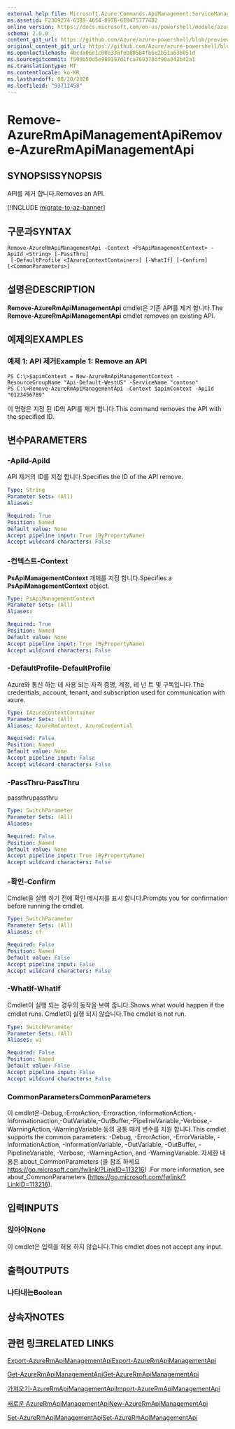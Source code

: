 ```yaml
---
external help file: Microsoft.Azure.Commands.ApiManagement.ServiceManagement.dll-Help.xml
ms.assetid: F23D9274-63B9-4654-897B-6E84757774D2
online version: https://docs.microsoft.com/en-us/powershell/module/azurerm.apimanagement/remove-azurermapimanagementapi
schema: 2.0.0
content_git_url: https://github.com/Azure/azure-powershell/blob/preview/src/ResourceManager/ApiManagement/Commands.ApiManagement/help/Remove-AzureRmApiManagementApi.md
original_content_git_url: https://github.com/Azure/azure-powershell/blob/preview/src/ResourceManager/ApiManagement/Commands.ApiManagement/help/Remove-AzureRmApiManagementApi.md
ms.openlocfilehash: 4bcda06e1c00e338feb80584fb6e2b51a63b051d
ms.sourcegitcommit: f599b50d5e980197d1fca769378df90a842b42a1
ms.translationtype: MT
ms.contentlocale: ko-KR
ms.lasthandoff: 08/20/2020
ms.locfileid: "93711458"
---
```

# <span data-ttu-id="7780a-101">Remove-AzureRmApiManagementApi</span><span class="sxs-lookup"><span data-stu-id="7780a-101">Remove-AzureRmApiManagementApi</span></span>

## <span data-ttu-id="7780a-102">SYNOPSIS</span><span class="sxs-lookup"><span data-stu-id="7780a-102">SYNOPSIS</span></span>
<span data-ttu-id="7780a-103">API를 제거 합니다.</span><span class="sxs-lookup"><span data-stu-id="7780a-103">Removes an API.</span></span>

[!INCLUDE [migrate-to-az-banner](../../includes/migrate-to-az-banner.md)]

## <span data-ttu-id="7780a-104">구문과</span><span class="sxs-lookup"><span data-stu-id="7780a-104">SYNTAX</span></span>

```
Remove-AzureRmApiManagementApi -Context <PsApiManagementContext> -ApiId <String> [-PassThru]
 [-DefaultProfile <IAzureContextContainer>] [-WhatIf] [-Confirm] [<CommonParameters>]
```

## <span data-ttu-id="7780a-105">설명은</span><span class="sxs-lookup"><span data-stu-id="7780a-105">DESCRIPTION</span></span>
<span data-ttu-id="7780a-106">**Remove-AzureRmApiManagementApi** cmdlet은 기존 API를 제거 합니다.</span><span class="sxs-lookup"><span data-stu-id="7780a-106">The **Remove-AzureRmApiManagementApi** cmdlet removes an existing API.</span></span>

## <span data-ttu-id="7780a-107">예제의</span><span class="sxs-lookup"><span data-stu-id="7780a-107">EXAMPLES</span></span>

### <span data-ttu-id="7780a-108">예제 1: API 제거</span><span class="sxs-lookup"><span data-stu-id="7780a-108">Example 1: Remove an API</span></span>
```
PS C:\>$apimContext = New-AzureRmApiManagementContext -ResourceGroupName "Api-Default-WestUS" -ServiceName "contoso"
PS C:\>Remove-AzureRmApiManagementApi -Context $apimContext -ApiId "0123456789"
```

<span data-ttu-id="7780a-109">이 명령은 지정 된 ID의 API를 제거 합니다.</span><span class="sxs-lookup"><span data-stu-id="7780a-109">This command removes the API with the specified ID.</span></span>

## <span data-ttu-id="7780a-110">변수</span><span class="sxs-lookup"><span data-stu-id="7780a-110">PARAMETERS</span></span>

### <span data-ttu-id="7780a-111">-ApiId</span><span class="sxs-lookup"><span data-stu-id="7780a-111">-ApiId</span></span>
<span data-ttu-id="7780a-112">API 제거의 ID를 지정 합니다.</span><span class="sxs-lookup"><span data-stu-id="7780a-112">Specifies the ID of the API remove.</span></span>

```yaml
Type: String
Parameter Sets: (All)
Aliases: 

Required: True
Position: Named
Default value: None
Accept pipeline input: True (ByPropertyName)
Accept wildcard characters: False
```

### <span data-ttu-id="7780a-113">-컨텍스트</span><span class="sxs-lookup"><span data-stu-id="7780a-113">-Context</span></span>
<span data-ttu-id="7780a-114">**PsApiManagementContext** 개체를 지정 합니다.</span><span class="sxs-lookup"><span data-stu-id="7780a-114">Specifies a **PsApiManagementContext** object.</span></span>

```yaml
Type: PsApiManagementContext
Parameter Sets: (All)
Aliases: 

Required: True
Position: Named
Default value: None
Accept pipeline input: True (ByPropertyName)
Accept wildcard characters: False
```

### <span data-ttu-id="7780a-115">-DefaultProfile</span><span class="sxs-lookup"><span data-stu-id="7780a-115">-DefaultProfile</span></span>
<span data-ttu-id="7780a-116">Azure와 통신 하는 데 사용 되는 자격 증명, 계정, 테 넌 트 및 구독입니다.</span><span class="sxs-lookup"><span data-stu-id="7780a-116">The credentials, account, tenant, and subscription used for communication with azure.</span></span>
 
```yaml
Type: IAzureContextContainer
Parameter Sets: (All)
Aliases: AzureRmContext, AzureCredential

Required: False
Position: Named
Default value: None
Accept pipeline input: False
Accept wildcard characters: False
```

### <span data-ttu-id="7780a-117">-PassThru</span><span class="sxs-lookup"><span data-stu-id="7780a-117">-PassThru</span></span>
<span data-ttu-id="7780a-118">passthru</span><span class="sxs-lookup"><span data-stu-id="7780a-118">passthru</span></span>

```yaml
Type: SwitchParameter
Parameter Sets: (All)
Aliases: 

Required: False
Position: Named
Default value: None
Accept pipeline input: True (ByPropertyName)
Accept wildcard characters: False
```

### <span data-ttu-id="7780a-119">-확인</span><span class="sxs-lookup"><span data-stu-id="7780a-119">-Confirm</span></span>
<span data-ttu-id="7780a-120">Cmdlet을 실행 하기 전에 확인 메시지를 표시 합니다.</span><span class="sxs-lookup"><span data-stu-id="7780a-120">Prompts you for confirmation before running the cmdlet.</span></span>

```yaml
Type: SwitchParameter
Parameter Sets: (All)
Aliases: cf

Required: False
Position: Named
Default value: False
Accept pipeline input: False
Accept wildcard characters: False
```

### <span data-ttu-id="7780a-121">-WhatIf</span><span class="sxs-lookup"><span data-stu-id="7780a-121">-WhatIf</span></span>
<span data-ttu-id="7780a-122">Cmdlet이 실행 되는 경우의 동작을 보여 줍니다.</span><span class="sxs-lookup"><span data-stu-id="7780a-122">Shows what would happen if the cmdlet runs.</span></span>
<span data-ttu-id="7780a-123">Cmdlet이 실행 되지 않습니다.</span><span class="sxs-lookup"><span data-stu-id="7780a-123">The cmdlet is not run.</span></span>

```yaml
Type: SwitchParameter
Parameter Sets: (All)
Aliases: wi

Required: False
Position: Named
Default value: False
Accept pipeline input: False
Accept wildcard characters: False
```

### <span data-ttu-id="7780a-124">CommonParameters</span><span class="sxs-lookup"><span data-stu-id="7780a-124">CommonParameters</span></span>
<span data-ttu-id="7780a-125">이 cmdlet은-Debug,-ErrorAction,-Erroraction,-InformationAction,-Informationaction,-OutVariable,-OutBuffer,-PipelineVariable,-Verbose,-WarningAction,-WarningVariable 등의 공통 매개 변수를 지원 합니다.</span><span class="sxs-lookup"><span data-stu-id="7780a-125">This cmdlet supports the common parameters: -Debug, -ErrorAction, -ErrorVariable, -InformationAction, -InformationVariable, -OutVariable, -OutBuffer, -PipelineVariable, -Verbose, -WarningAction, and -WarningVariable.</span></span> <span data-ttu-id="7780a-126">자세한 내용은 about_CommonParameters (을 참조 하세요 https://go.microsoft.com/fwlink/?LinkID=113216) .</span><span class="sxs-lookup"><span data-stu-id="7780a-126">For more information, see about_CommonParameters (https://go.microsoft.com/fwlink/?LinkID=113216).</span></span>

## <span data-ttu-id="7780a-127">입력</span><span class="sxs-lookup"><span data-stu-id="7780a-127">INPUTS</span></span>

### <span data-ttu-id="7780a-128">않아야</span><span class="sxs-lookup"><span data-stu-id="7780a-128">None</span></span>
<span data-ttu-id="7780a-129">이 cmdlet은 입력을 허용 하지 않습니다.</span><span class="sxs-lookup"><span data-stu-id="7780a-129">This cmdlet does not accept any input.</span></span>

## <span data-ttu-id="7780a-130">출력</span><span class="sxs-lookup"><span data-stu-id="7780a-130">OUTPUTS</span></span>

### <span data-ttu-id="7780a-131">나타내는</span><span class="sxs-lookup"><span data-stu-id="7780a-131">Boolean</span></span>

## <span data-ttu-id="7780a-132">상속자</span><span class="sxs-lookup"><span data-stu-id="7780a-132">NOTES</span></span>

## <span data-ttu-id="7780a-133">관련 링크</span><span class="sxs-lookup"><span data-stu-id="7780a-133">RELATED LINKS</span></span>

[<span data-ttu-id="7780a-134">Export-AzureRmApiManagementApi</span><span class="sxs-lookup"><span data-stu-id="7780a-134">Export-AzureRmApiManagementApi</span></span>](./Export-AzureRmApiManagementApi.md)

[<span data-ttu-id="7780a-135">Get-AzureRmApiManagementApi</span><span class="sxs-lookup"><span data-stu-id="7780a-135">Get-AzureRmApiManagementApi</span></span>](./Get-AzureRmApiManagementApi.md)

[<span data-ttu-id="7780a-136">가져오기-AzureRmApiManagementApi</span><span class="sxs-lookup"><span data-stu-id="7780a-136">Import-AzureRmApiManagementApi</span></span>](./Import-AzureRmApiManagementApi.md)

[<span data-ttu-id="7780a-137">새로운 AzureRmApiManagementApi</span><span class="sxs-lookup"><span data-stu-id="7780a-137">New-AzureRmApiManagementApi</span></span>](./New-AzureRmApiManagementApi.md)

[<span data-ttu-id="7780a-138">Set-AzureRmApiManagementApi</span><span class="sxs-lookup"><span data-stu-id="7780a-138">Set-AzureRmApiManagementApi</span></span>](./Set-AzureRmApiManagementApi.md)


